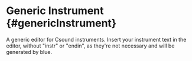 Generic Instrument {#genericInstrument}
==================

A generic editor for Csound instruments. Insert your instrument text in
the editor, without "instr" or "endin", as they're not necessary
and will be generated by blue.
